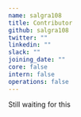 ```yaml
---
name: salgra108
title: Contributor
github: salgra108
twitter: ""
linkedin: ""
slack: ""
joining_date: ""
core: false
intern: false
operations: false
---
```


Still waiting for this
